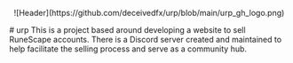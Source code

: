 <p align="center">![Header](https://github.com/deceivedfx/urp/blob/main/urp_gh_logo.png)</p>
# urp
This is a project based around developing a website to sell RuneScape accounts. There is a Discord server created and maintained to help facilitate the selling process and serve as a community hub.
